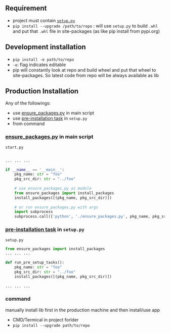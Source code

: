 ## Requirement
* project must contain [`setup.py`](/python-world/setup-py.md)
* `pip install --upgrade /path/to/repo` : will use `setup.py` to build `.whl` and put that `.whl` file in site-packages (as like pip install from pypi.org)

## Development installation
* `pip install -e path/to/repo`
* `-e`: flag indicates editable
* pip will constantly look at repo and build wheel and put that wheel to site-packages. So latest code from repo will be always available as lib 

## Production Installation
Any of the followings:
* use [ensure_packages.py](/python-world/ensure_packages.md) in main script
* use [pre-installation task](/python-world/pre-and-post-installation-scripts.md#pre-installation-script) in `setup.py`
* from command

### [ensure_packages.py](/python-world/ensure_packages.md) in main script   
`start.py`
```python

... ... ...

if __name__ == '__main__':
    pkg_name: str = "foo"
    pkg_src_dir: str = "../foo"
    
    # use ensure_packages.py as module
    from ensure_packages import install_packages
    install_packages([(pkg_name, pkg_src_dir)])
    
    # or run ensure_packages.py with args
    import subprocess
    subprocess.call(['python', './ensure_packages.py', pkg_name, pkg_src_dir])
```

### [pre-installation task](/python-world/pre-and-post-installation-scripts.md#pre-installation-script) in `setup.py`
`setup.py`
```py
from ensure_packages import install_packages
... ... ...

def run_pre_setup_tasks():
    pkg_name: str = "foo"
    pkg_src_dir: str = "../foo"
    install_packages([(pkg_name, pkg_src_dir)])
    
... ... ...
```

### command
manually install lib first in the production machine and then install/use app
* CMD/Termical in project forlder
* `pip install --upgrade path/to/repo`
